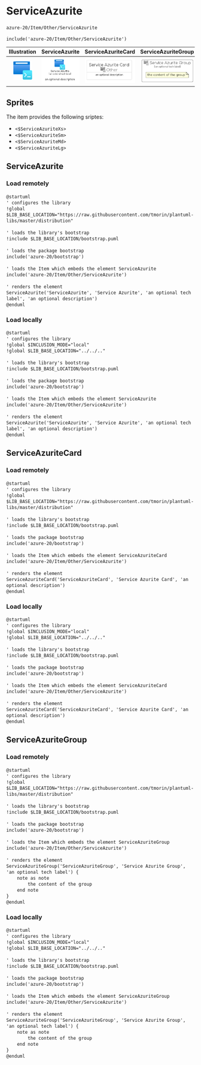 # ServiceAzurite


```text
azure-20/Item/Other/ServiceAzurite
```

```text
include('azure-20/Item/Other/ServiceAzurite')
```



| Illustration | ServiceAzurite | ServiceAzuriteCard | ServiceAzuriteGroup |
| :---: | :---: | :---: | :---: |
| ![illustration for Illustration](../../../azure-20/Item/Other/ServiceAzurite.png) | ![illustration for ServiceAzurite](../../../azure-20/Item/Other/ServiceAzurite.Local.png) | ![illustration for ServiceAzuriteCard](../../../azure-20/Item/Other/ServiceAzuriteCard.Local.png) | ![illustration for ServiceAzuriteGroup](../../../azure-20/Item/Other/ServiceAzuriteGroup.Local.png) |



## Sprites
The item provides the following sriptes:

- `<$ServiceAzuriteXs>`
- `<$ServiceAzuriteSm>`
- `<$ServiceAzuriteMd>`
- `<$ServiceAzuriteLg>`





## ServiceAzurite

### Load remotely
```plantuml
@startuml
' configures the library
!global $LIB_BASE_LOCATION="https://raw.githubusercontent.com/tmorin/plantuml-libs/master/distribution"

' loads the library's bootstrap
!include $LIB_BASE_LOCATION/bootstrap.puml

' loads the package bootstrap
include('azure-20/bootstrap')

' loads the Item which embeds the element ServiceAzurite
include('azure-20/Item/Other/ServiceAzurite')

' renders the element
ServiceAzurite('ServiceAzurite', 'Service Azurite', 'an optional tech label', 'an optional description')
@enduml
```

### Load locally
```plantuml
@startuml
' configures the library
!global $INCLUSION_MODE="local"
!global $LIB_BASE_LOCATION="../../.."

' loads the library's bootstrap
!include $LIB_BASE_LOCATION/bootstrap.puml

' loads the package bootstrap
include('azure-20/bootstrap')

' loads the Item which embeds the element ServiceAzurite
include('azure-20/Item/Other/ServiceAzurite')

' renders the element
ServiceAzurite('ServiceAzurite', 'Service Azurite', 'an optional tech label', 'an optional description')
@enduml
```

## ServiceAzuriteCard

### Load remotely
```plantuml
@startuml
' configures the library
!global $LIB_BASE_LOCATION="https://raw.githubusercontent.com/tmorin/plantuml-libs/master/distribution"

' loads the library's bootstrap
!include $LIB_BASE_LOCATION/bootstrap.puml

' loads the package bootstrap
include('azure-20/bootstrap')

' loads the Item which embeds the element ServiceAzuriteCard
include('azure-20/Item/Other/ServiceAzurite')

' renders the element
ServiceAzuriteCard('ServiceAzuriteCard', 'Service Azurite Card', 'an optional description')
@enduml
```

### Load locally
```plantuml
@startuml
' configures the library
!global $INCLUSION_MODE="local"
!global $LIB_BASE_LOCATION="../../.."

' loads the library's bootstrap
!include $LIB_BASE_LOCATION/bootstrap.puml

' loads the package bootstrap
include('azure-20/bootstrap')

' loads the Item which embeds the element ServiceAzuriteCard
include('azure-20/Item/Other/ServiceAzurite')

' renders the element
ServiceAzuriteCard('ServiceAzuriteCard', 'Service Azurite Card', 'an optional description')
@enduml
```

## ServiceAzuriteGroup

### Load remotely
```plantuml
@startuml
' configures the library
!global $LIB_BASE_LOCATION="https://raw.githubusercontent.com/tmorin/plantuml-libs/master/distribution"

' loads the library's bootstrap
!include $LIB_BASE_LOCATION/bootstrap.puml

' loads the package bootstrap
include('azure-20/bootstrap')

' loads the Item which embeds the element ServiceAzuriteGroup
include('azure-20/Item/Other/ServiceAzurite')

' renders the element
ServiceAzuriteGroup('ServiceAzuriteGroup', 'Service Azurite Group', 'an optional tech label') {
    note as note
        the content of the group
    end note
}
@enduml
```

### Load locally
```plantuml
@startuml
' configures the library
!global $INCLUSION_MODE="local"
!global $LIB_BASE_LOCATION="../../.."

' loads the library's bootstrap
!include $LIB_BASE_LOCATION/bootstrap.puml

' loads the package bootstrap
include('azure-20/bootstrap')

' loads the Item which embeds the element ServiceAzuriteGroup
include('azure-20/Item/Other/ServiceAzurite')

' renders the element
ServiceAzuriteGroup('ServiceAzuriteGroup', 'Service Azurite Group', 'an optional tech label') {
    note as note
        the content of the group
    end note
}
@enduml
```

